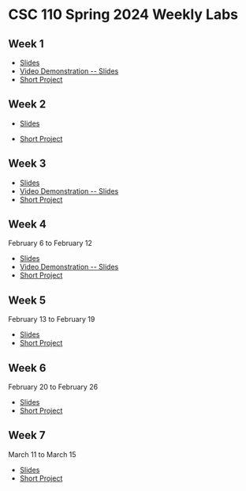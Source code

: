 # CSC 110 Spring 2024 Weekly Labs

## Week 1

-   [Slides](https://adrianapicoral.com/csc-110-lab/week-01/slides.html)
-   <a href="http://www.youtube.com/watch?feature=player_embedded&v=vbuawW6R9kI" target="_blank">Video Demonstration -- Slides</a>
-   [Short Project](https://adrianapicoral.com/csc-110-lab/week-01/short-project.html)



## Week 2

-   [Slides](https://adrianapicoral.com/csc-110-lab/week-02/slides.html)

-   [Short Project](https://adrianapicoral.com/csc-110-lab/week-02/short-project.html)

## Week 3

-   [Slides](https://adrianapicoral.com/csc-110-lab/week-03/slides.html)
-   <a href="https://youtu.be/7Ue7z6_6kao" target="_blank">Video Demonstration -- Slides</a>
-   [Short Project](https://adrianapicoral.com/csc-110-lab/week-03/short-project.html)

## Week 4

February 6 to February 12

-   [Slides](https://adrianapicoral.com/csc-110-lab/week-04/slides.html)
-   <a href="https://youtu.be/Cg2IQWPqBns" target="_blank">Video Demonstration -- Slides</a>
-   [Short Project](https://adrianapicoral.com/csc-110-lab/week-04/short-project.html)


## Week 5

February 13 to February 19

-   [Slides](https://adrianapicoral.com/csc-110-lab/week-05/slides.html)
-   [Short Project](https://adrianapicoral.com/csc-110-lab/week-05/short-project.html)

## Week 6

February 20 to February 26

-   [Slides](https://adrianapicoral.com/csc-110-lab/week-06/slides.html)
-   [Short Project](https://adrianapicoral.com/csc-110-lab/week-06/short-project.html)

## Week 7

March 11 to March 15

-   [Slides](https://adrianapicoral.com/csc-110-lab/week-07/slides.html)
-   [Short Project](https://adrianapicoral.com/csc-110-lab/week-07/short-project.html)